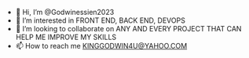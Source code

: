 - 👋 Hi, I’m @Godwinessien2023
- 👀 I’m interested in FRONT END, BACK END, DEVOPS
- 💞️ I’m looking to collaborate on ANY AND EVERY PROJECT THAT CAN HELP ME IMPROVE MY SKILLS
- 📫 How to reach me KINGGODWIN4U@YAHOO.COM

<!---
Godwinessien2023/Godwinessien2023 is a ✨ special ✨ repository because its `README.md` (this file) appears on your GitHub profile.
You can click the Preview link to take a look at your changes.
--->
